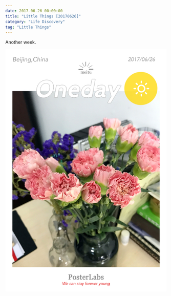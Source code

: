 ```yaml
---
date: 2017-06-26 00:00:00
title: "Little Things [20170626]"
category: "Life Discovery"
tag: "Little Things"
---
```


Another week.

![Carnation](https://raw.githubusercontent.com/joshua19881228/my_blogs/master/Life_Discovery/Little_Things/figures/20170626.jpg "Carnation")
